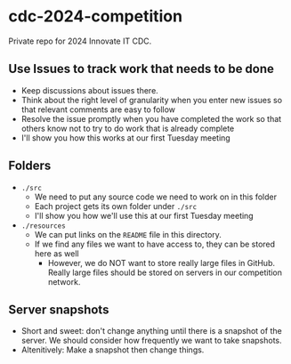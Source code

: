 # cdc-2024-competition

Private repo for 2024 Innovate IT CDC.

## Use Issues to track work that needs to be done

- Keep discussions about issues there.
- Think about the right level of granularity when you enter new issues so that relevant comments are easy to follow
- Resolve the issue promptly when you have completed the work so that others know not to try to do work that is already complete
- I'll show you how this works at our first Tuesday meeting

## Folders

- `./src`
  - We need to put any source code we need to work on in this folder
  - Each project gets its own folder under `./src`
  - I'll show you how we'll use this at our first Tuesday meeting
- `./resources`
  - We can put links on the `README` file in this directory.
  - If we find any files we want to have access to, they can be stored here as well
    - However, we do NOT want to store really large files in GitHub. Really large files should be stored on servers in our competition network.

## Server snapshots

- Short and sweet: don't change anything until there is a snapshot of the server. We should consider how frequently we want to take snapshots.
- Altenitively: Make a snapshot then change things.
